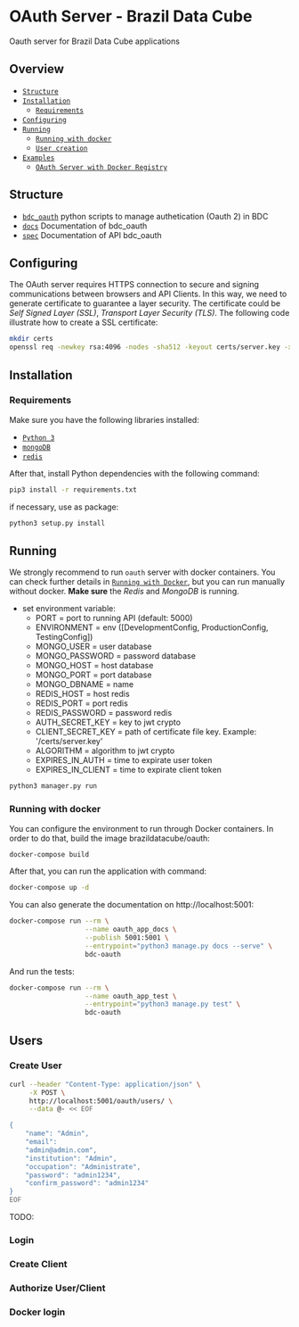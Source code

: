 # OAuth Server - Brazil Data Cube
Oauth server for Brazil Data Cube applications

## Overview

- [`Structure`](#structure)
- [`Installation`](#installation)
  - [`Requirements`](#requirements)
- [`Configuring`](#configuring)
- [`Running`](#running)
  - [`Running with docker`](#running-with-docker)
  - [`User creation`](#users)
- [`Examples`](#examples)
  - [`OAuth Server with Docker Registry`](./examples/oauth-docker-registry/README.md)


## Structure

- [`bdc_oauth`](./bdc_oauth) python scripts to manage authetication (Oauth 2) in BDC
- [`docs`](./docs) Documentation of bdc_oauth
- [`spec`](./spec) Documentation of API bdc_oauth

## Configuring

The OAuth server requires HTTPS connection to secure and signing communications between browsers and API Clients. In this way,
we need to generate certificate to guarantee a layer security. The certificate could be *Self Signed Layer (SSL)*, *Transport Layer Security (TLS)*. The following code illustrate how to create a SSL certificate:

```bash
mkdir certs
openssl req -newkey rsa:4096 -nodes -sha512 -keyout certs/server.key -x509 -days 3650 -out certs/server.crt
```

## Installation

### Requirements

Make sure you have the following libraries installed:

- [`Python 3`](https://www.python.org/)
- [`mongoDB`](https://www.mongodb.com/)
- [`redis`](https://redis.io/)

After that, install Python dependencies with the following command:

```bash
pip3 install -r requirements.txt
```

if necessary, use as package:

```bash
python3 setup.py install
```

## Running

We strongly recommend to run `oauth` server with docker containers. You can check further details in [`Running with Docker`](#running-with-docker), but you can run manually without docker. **Make sure** the *Redis* and *MongoDB* is running.

- set environment variable:
    - PORT = port to running API (default: 5000)
    - ENVIRONMENT = env ([DevelopmentConfig, ProductionConfig, TestingConfig])
    - MONGO_USER = user database
    - MONGO_PASSWORD = password database
    - MONGO_HOST = host database
    - MONGO_PORT = port database
    - MONGO_DBNAME = name
    - REDIS_HOST = host redis
    - REDIS_PORT = port redis
    - REDIS_PASSWORD = password redis
    - AUTH_SECRET_KEY = key to jwt crypto
    - CLIENT_SECRET_KEY = path of certificate file key. Example: '/certs/server.key'
    - ALGORITHM = algorithm to jwt crypto
    - EXPIRES_IN_AUTH = time to expirate user token
    - EXPIRES_IN_CLIENT = time to expirate client token

```bash
python3 manager.py run
```

### Running with docker

You can configure the environment to run through Docker containers. In order to do that, build the image brazildatacube/oauth:

```bash
docker-compose build
```

After that, you can run the application with command:

```bash
docker-compose up -d
```

You can also generate the documentation on http://localhost:5001:

```bash
docker-compose run --rm \
                   --name oauth_app_docs \
                   --publish 5001:5001 \
                   --entrypoint="python3 manage.py docs --serve" \
                   bdc-oauth
```

And run the tests:

```bash
docker-compose run --rm \
                   --name oauth_app_test \
                   --entrypoint="python3 manage.py test" \
                   bdc-oauth
```


## Users

### Create User

```bash
curl --header "Content-Type: application/json" \
     -X POST \
     http://localhost:5001/oauth/users/ \
     --data @- << EOF

{
    "name": "Admin",
    "email":
    "admin@admin.com",
    "institution": "Admin",
    "occupation": "Administrate",
    "password": "admin1234",
    "confirm_password": "admin1234"
}
EOF
```

TODO:

### Login

### Create Client

### Authorize User/Client

### Docker login